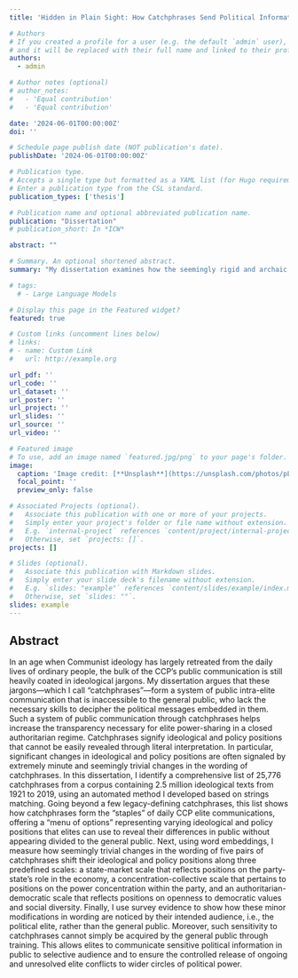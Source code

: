 ```yaml
---
title: 'Hidden in Plain Sight: How Catchphrases Send Political Information that Averts the Public Eye'

# Authors
# If you created a profile for a user (e.g. the default `admin` user), write the username (folder name) here
# and it will be replaced with their full name and linked to their profile.
authors:
  - admin

# Author notes (optional)
# author_notes:
#   - 'Equal contribution'
#   - 'Equal contribution'

date: '2024-06-01T00:00:00Z'
doi: ''

# Schedule page publish date (NOT publication's date).
publishDate: '2024-06-01T00:00:00Z'

# Publication type.
# Accepts a single type but formatted as a YAML list (for Hugo requirements).
# Enter a publication type from the CSL standard.
publication_types: ['thesis']

# Publication name and optional abbreviated publication name.
publication: "Dissertation"
# publication_short: In *ICW*

abstract: ""

# Summary. An optional shortened abstract.
summary: "My dissertation examines how the seemingly rigid and archaic official discourse of the Chinese Communist Party (CCP)—often called “hard propaganda”—serves as an intra-elite communication system, with political catchphrases (tifa, 提法) as its fundamental units. Using a corpus of 2.5 million ideological texts (1921–2019), I developed a method to extract over 25,000 catchphrases. My findings show that subtle wording changes in these catchphrases can send important political and policy signals, significantly shifting their ideological and policy positions, as quantified by word embedding-based methods. Survey evidence further indicates that these nuances are primarily recognized by political elites while remaining obscure to the general public. This enables elites to communicate sensitive political information “in plain sight” while ensuring a gradual and controlled release of ongoing elite conflicts to broader circles of political power."

# tags:
  # - Large Language Models

# Display this page in the Featured widget?
featured: true

# Custom links (uncomment lines below)
# links:
# - name: Custom Link
#   url: http://example.org

url_pdf: ''
url_code: ''
url_dataset: ''
url_poster: ''
url_project: ''
url_slides: ''
url_source: ''
url_video: ''

# Featured image
# To use, add an image named `featured.jpg/png` to your page's folder.
image:
  caption: 'Image credit: [**Unsplash**](https://unsplash.com/photos/pLCdAaMFLTE)'
  focal_point: ''
  preview_only: false

# Associated Projects (optional).
#   Associate this publication with one or more of your projects.
#   Simply enter your project's folder or file name without extension.
#   E.g. `internal-project` references `content/project/internal-project/index.md`.
#   Otherwise, set `projects: []`.
projects: []

# Slides (optional).
#   Associate this publication with Markdown slides.
#   Simply enter your slide deck's filename without extension.
#   E.g. `slides: "example"` references `content/slides/example/index.md`.
#   Otherwise, set `slides: ""`.
slides: example
---
```


<!-- {{% callout note %}}
Click the _Cite_ button above to demo the feature to enable visitors to import publication metadata into their reference management software.
{{% /callout %}}

{{% callout note %}}
Create your slides in Markdown - click the _Slides_ button to check out the example.
{{% /callout %}}

Add the publication's **full text** or **supplementary notes** here. You can use rich formatting such as including [code, math, and images](https://docs.hugoblox.com/content/writing-markdown-latex/).
 -->

## Abstract

In an age when Communist ideology has largely retreated from the daily lives of ordinary people, the bulk of the CCP’s public communication is still heavily coated in ideological jargons. My dissertation argues that these jargons—which I call “catchphrases”—form a system of public intra-elite communication that is inaccessible to the general public, who lack the necessary skills to decipher the political messages embedded in them. Such a system of public communication through catchphrases helps increase the transparency necessary for elite power-sharing in a closed authoritarian regime. Catchphrases signify ideological and policy positions that cannot be easily revealed through literal interpretation. In particular, significant changes in ideological and policy positions are often signaled by extremely minute and seemingly trivial changes in the wording of catchphrases. In this dissertation, I identify a comprehensive list of 25,776 catchphrases from a corpus containing 2.5 million ideological texts from 1921 to 2019, using an automated method I developed based on strings matching. Going beyond a few legacy-defining catchphrases, this list shows how catchphrases form the “staples” of daily CCP elite communications, offering a “menu of options” representing varying ideological and policy positions that elites can use to reveal their differences in public without appearing divided to the general public. Next, using word embeddings, I measure how seemingly trivial changes in the wording of five pairs of catchphrases shift their ideological and policy positions along three predefined scales: a state-market scale that reflects positions on the party-state’s role in the economy, a concentration-collective scale that pertains to positions on the power concentration within the party, and an authoritarian-democratic scale that reflects positions on openness to democratic values and social diversity. Finally, I use survey evidence to show how these minor modifications in wording are noticed by their intended audience, i.e., the political elite, rather than the general public. Moreover, such sensitivity to catchphrases cannot simply be acquired by the general public through training. This allows elites to communicate sensitive political information in public to selective audience and to ensure the controlled release of ongoing and unresolved elite conflicts to wider circles of political power.